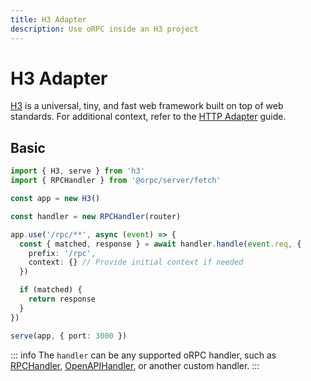 ```yaml
---
title: H3 Adapter
description: Use oRPC inside an H3 project
---
```


# H3 Adapter

[H3](https://h3.dev/) is a universal, tiny, and fast web framework built on top of web standards. For additional context, refer to the [HTTP Adapter](/docs/adapters/http) guide.

## Basic

```ts
import { H3, serve } from 'h3'
import { RPCHandler } from '@orpc/server/fetch'

const app = new H3()

const handler = new RPCHandler(router)

app.use('/rpc/**', async (event) => {
  const { matched, response } = await handler.handle(event.req, {
    prefix: '/rpc',
    context: {} // Provide initial context if needed
  })

  if (matched) {
    return response
  }
})

serve(app, { port: 3000 })
```

::: info
The `handler` can be any supported oRPC handler, such as [RPCHandler](/docs/rpc-handler), [OpenAPIHandler](/docs/openapi/openapi-handler), or another custom handler.
:::
